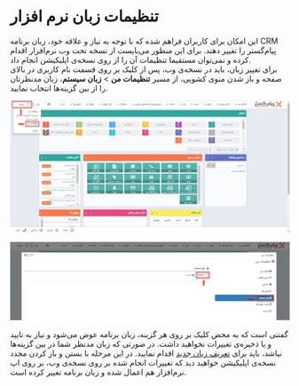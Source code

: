 # تنظیمات زبان نرم افزار

این امکان برای کاربران فراهم شده که با توجه به نیاز و علاقه خود، زبان برنامه CRM پیام‌گستر را تغییر دهند. برای این منظور  می‌بایست از نسخه تحت وب نرم‌افزار اقدام کرده و نمی‌توان مستقیما تنظیمات آن را از روی نسخه‌ی اپلیکیشن انجام داد.<br>
برای تغییر زبان، باید در نسخه‌ی وب، پس از کلیک بر روی قسمت نام کاربری در بالای صفحه و باز شدن منوی کشویی، از مسیر **تنظیمات من** > **زبان سیستم**، زبان مدنظرتان را از بین گزینه‌ها انتخاب نمایید.<br>

![مسیر تغییر زبان نرم افزار](./Images/LanguageChangePath.png)

![انتخاب زبان نرم افزار](./Images/LanguageSelection.png)

گفتنی است که به محض کلیک بر روی هر گزینه، زبان برنامه عوض می‌شود و نیاز به تایید و یا ذخیره‌ی تغییرات نخواهید داشت. در صورتی که زبان مدنظر شما در بین گزینه‌ها نباشد، باید برای [تعریف زبان جدید](https://github.com/1stco/PayamGostarDocs/blob/master/help2.5.4/Basic-Information/Language-management/System-language/System-language.md) اقدام نمایید.
در این مرحله با بستن و باز کردن مجدد نسخه‌ی اپلیکیشن خواهید دید که تغییرات انجام شده بر روی نسخه‌ی وب، بر روی اپ نرم‌افزار هم اعمال شده و زبان برنامه تغییر کرده است. 
